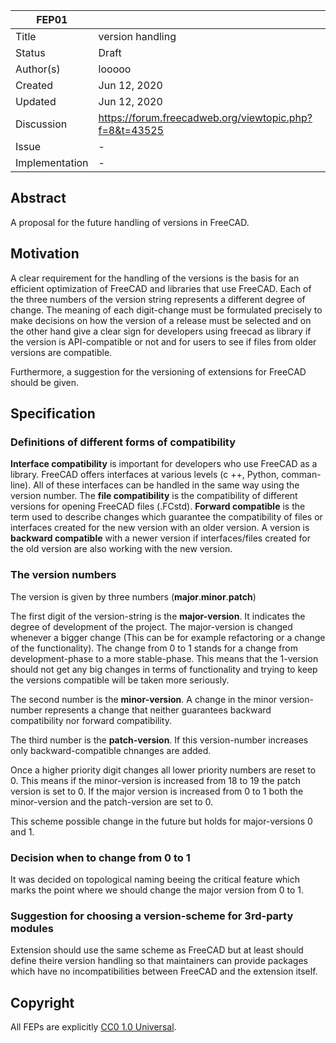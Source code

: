 
| FEP01             |                                                                               |
|-------------------|-------------------------------------------------------------------------------|
| Title             | version handling                                                              |
| Status            | Draft                                                                         |
| Author(s)         | looooo                                                                        |
| Created           | Jun 12, 2020                                                                  |
| Updated           | Jun 12, 2020                                                                  |
| Discussion        | https://forum.freecadweb.org/viewtopic.php?f=8&t=43525                        |
| Issue             | -                                                                             |
| Implementation    | -                                                                             |


## Abstract

A proposal for the future handling of versions in FreeCAD. 

## Motivation

A clear requirement for the handling of the versions is the basis for an efficient optimization of FreeCAD and libraries that use FreeCAD. Each of the three numbers of the version string represents a different degree of change. The meaning of each digit-change must be formulated precisely to make decisions on how the version of a release must be selected and on the other hand give a clear sign for developers using freecad as library if the version is API-compatible or not and for users to see if files from older versions are compatible.

Furthermore, a suggestion for the versioning of extensions for FreeCAD should be given.


## Specification
### Definitions of different forms of compatibility

__Interface compatibility__ is important for developers who use FreeCAD as a library. FreeCAD offers interfaces at various levels (c ++, Python, comman-line). All of these interfaces can be handled in the same way using the version number.
The __file compatibility__ is the compatibility of different versions for opening FreeCAD files (.FCstd).
__Forward compatible__ is the term used to describe changes which guarantee the compatibility of files or interfaces created for the new version with an older version.
A version is __backward compatible__ with a newer version if interfaces/files created for the old version are also working with the new version.

### The version numbers

The version is given by three numbers (**major**.**minor**.**patch**)

The first digit of the version-string is the **major-version**. It indicates the degree of development of the project. The major-version is changed whenever a bigger change (This can be for example refactoring or a change of the functionality). The change from 0 to 1 stands for a change from development-phase to a more stable-phase. This means that the 1-version should not get any big changes in terms of functionality and trying to keep the versions compatible will be taken more seriously.

The second number is the **minor-version**. A change in the minor version-number represents a change that neither guarantees backward compatibility nor forward compatibility.

The third number is the **patch-version**. If this version-number increases only backward-compatible chnanges are added.

Once a higher priority digit changes all lower priority numbers are reset to 0. This means if the minor-version is increased from 18 to 19 the patch version is set to 0. If the major version is increased from 0 to 1 both the minor-version and the patch-version are set to 0.


This scheme possible change in the future but holds for major-versions 0 and 1.

### Decision when to change from 0 to 1

It was decided on topological naming beeing the critical feature which marks the point where we should change the major version from 0 to 1.

### Suggestion for choosing a version-scheme for 3rd-party modules

Extension should use the same scheme as FreeCAD but at least should define theire version handling so that maintainers can provide packages which have no incompatibilities between FreeCAD and the extension itself.

## Copyright

All FEPs are explicitly [CC0 1.0 Universal](https://creativecommons.org/publicdomain/zero/1.0/).
